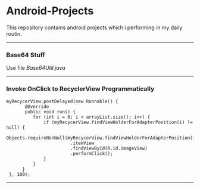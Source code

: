 # Android-Projects
This repository contains android projects which i performing in my daily routin.

----------------------------------------------------------------------------------

### Base64 Stuff 
Use file *Base64Util.java*

----------------------------------------------------------------------------------

### Invoke OnClick to RecyclerView Programmatically 
```
myRecycerView.postDelayed(new Runnable() {
       @Override
       public void run() {
          for (int i = 0; i < arrayList.size(); i++) {
              if (myRecycerView.findViewHolderForAdapterPosition(i) != null) {
                  Objects.requireNonNull(myRecycerView.findViewHolderForAdapterPosition(i))
                        .itemView
                        .findViewById(R.id.imageView)
                        .performClick();
              }
          }
      }
 }, 100);
```
----------------------------------------------------------------------------------
